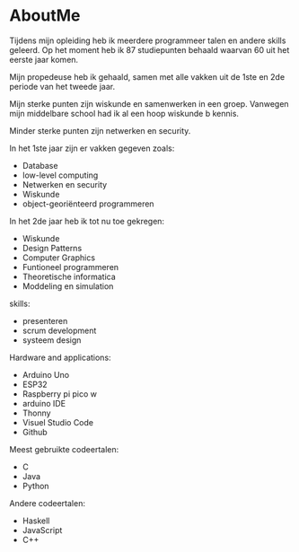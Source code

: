 # AboutMe
 
Tijdens mijn opleiding heb ik meerdere programmeer talen en andere skills geleerd. Op het moment heb ik 87 studiepunten behaald waarvan 60 uit het eerste jaar komen. 

Mijn propedeuse heb ik gehaald, samen met alle vakken uit de 1ste en 2de periode van het tweede jaar.

Mijn sterke punten zijn wiskunde en samenwerken in een groep. Vanwegen mijn middelbare school had ik al een hoop wiskunde b kennis.

Minder sterke punten zijn netwerken en security.

In het 1ste jaar zijn er vakken gegeven zoals:
- Database
- low-level computing
- Netwerken en security
- Wiskunde
- object-georiënteerd programmeren

In het 2de jaar heb ik tot nu toe gekregen:
-   Wiskunde
-   Design Patterns
-   Computer Graphics
-   Funtioneel programmeren
-   Theoretische informatica
-   Moddeling en simulation

skills:
- presenteren
- scrum development
- systeem design 

Hardware and applications:
- Arduino Uno
- ESP32
- Raspberry pi pico w
- arduino IDE
- Thonny
- Visuel Studio Code
- Github

Meest gebruikte codeertalen: 
- C
- Java
- Python

Andere codeertalen:
- Haskell
- JavaScript
- C++   



    
